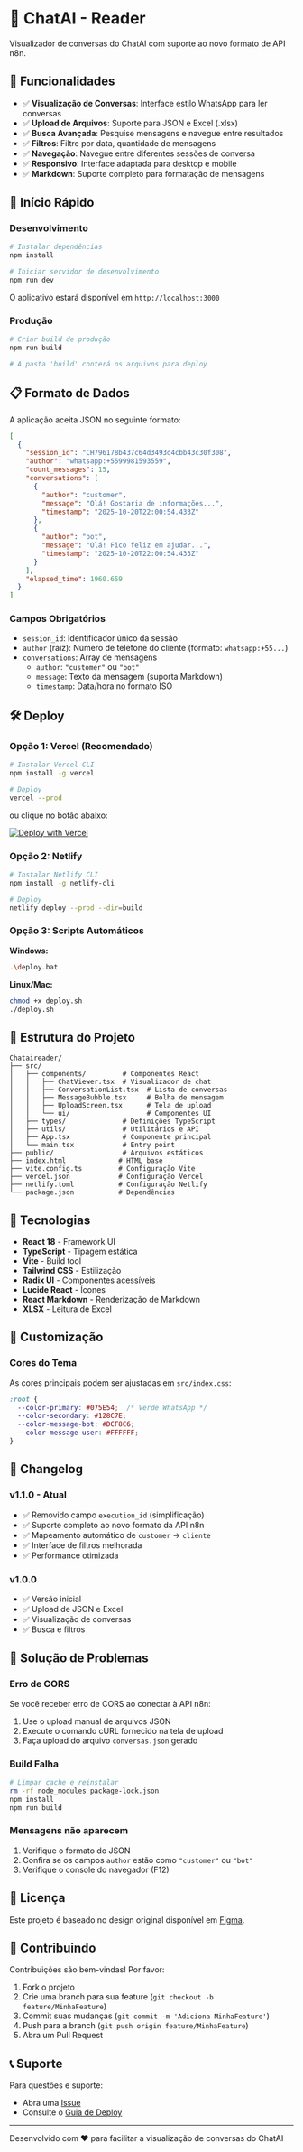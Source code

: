 # 💬 ChatAI - Reader

Visualizador de conversas do ChatAI com suporte ao novo formato de API n8n.

## 🌟 Funcionalidades

- ✅ **Visualização de Conversas**: Interface estilo WhatsApp para ler conversas
- ✅ **Upload de Arquivos**: Suporte para JSON e Excel (.xlsx)
- ✅ **Busca Avançada**: Pesquise mensagens e navegue entre resultados
- ✅ **Filtros**: Filtre por data, quantidade de mensagens
- ✅ **Navegação**: Navegue entre diferentes sessões de conversa
- ✅ **Responsivo**: Interface adaptada para desktop e mobile
- ✅ **Markdown**: Suporte completo para formatação de mensagens

## 🚀 Início Rápido

### Desenvolvimento

```bash
# Instalar dependências
npm install

# Iniciar servidor de desenvolvimento
npm run dev
```

O aplicativo estará disponível em `http://localhost:3000`

### Produção

```bash
# Criar build de produção
npm run build

# A pasta 'build' conterá os arquivos para deploy
```

## 📋 Formato de Dados

A aplicação aceita JSON no seguinte formato:

```json
[
  {
    "session_id": "CH796178b437c64d3493d4cbb43c30f308",
    "author": "whatsapp:+5599981593559",
    "count_messages": 15,
    "conversations": [
      {
        "author": "customer",
        "message": "Olá! Gostaria de informações...",
        "timestamp": "2025-10-20T22:00:54.433Z"
      },
      {
        "author": "bot",
        "message": "Olá! Fico feliz em ajudar...",
        "timestamp": "2025-10-20T22:00:54.433Z"
      }
    ],
    "elapsed_time": 1960.659
  }
]
```

### Campos Obrigatórios

- `session_id`: Identificador único da sessão
- `author` (raiz): Número de telefone do cliente (formato: `whatsapp:+55...`)
- `conversations`: Array de mensagens
  - `author`: `"customer"` ou `"bot"`
  - `message`: Texto da mensagem (suporta Markdown)
  - `timestamp`: Data/hora no formato ISO

## 🛠️ Deploy

### Opção 1: Vercel (Recomendado)

```bash
# Instalar Vercel CLI
npm install -g vercel

# Deploy
vercel --prod
```

ou clique no botão abaixo:

[![Deploy with Vercel](https://vercel.com/button)](https://vercel.com/new/clone?repository-url=https://github.com/seu-usuario/chataireader)

### Opção 2: Netlify

```bash
# Instalar Netlify CLI
npm install -g netlify-cli

# Deploy
netlify deploy --prod --dir=build
```

### Opção 3: Scripts Automáticos

**Windows:**
```bash
.\deploy.bat
```

**Linux/Mac:**
```bash
chmod +x deploy.sh
./deploy.sh
```

## 📁 Estrutura do Projeto

```
Chataireader/
├── src/
│   ├── components/         # Componentes React
│   │   ├── ChatViewer.tsx  # Visualizador de chat
│   │   ├── ConversationList.tsx  # Lista de conversas
│   │   ├── MessageBubble.tsx     # Bolha de mensagem
│   │   ├── UploadScreen.tsx      # Tela de upload
│   │   └── ui/                   # Componentes UI
│   ├── types/              # Definições TypeScript
│   ├── utils/              # Utilitários e API
│   ├── App.tsx             # Componente principal
│   └── main.tsx            # Entry point
├── public/                 # Arquivos estáticos
├── index.html             # HTML base
├── vite.config.ts         # Configuração Vite
├── vercel.json            # Configuração Vercel
├── netlify.toml           # Configuração Netlify
└── package.json           # Dependências
```

## 🔧 Tecnologias

- **React 18** - Framework UI
- **TypeScript** - Tipagem estática
- **Vite** - Build tool
- **Tailwind CSS** - Estilização
- **Radix UI** - Componentes acessíveis
- **Lucide React** - Ícones
- **React Markdown** - Renderização de Markdown
- **XLSX** - Leitura de Excel

## 🎨 Customização

### Cores do Tema

As cores principais podem ser ajustadas em `src/index.css`:

```css
:root {
  --color-primary: #075E54;  /* Verde WhatsApp */
  --color-secondary: #128C7E;
  --color-message-bot: #DCF8C6;
  --color-message-user: #FFFFFF;
}
```

## 📝 Changelog

### v1.1.0 - Atual
- ✅ Removido campo `execution_id` (simplificação)
- ✅ Suporte completo ao novo formato da API n8n
- ✅ Mapeamento automático de `customer` → `cliente`
- ✅ Interface de filtros melhorada
- ✅ Performance otimizada

### v1.0.0
- ✅ Versão inicial
- ✅ Upload de JSON e Excel
- ✅ Visualização de conversas
- ✅ Busca e filtros

## 🐛 Solução de Problemas

### Erro de CORS
Se você receber erro de CORS ao conectar à API n8n:
1. Use o upload manual de arquivos JSON
2. Execute o comando cURL fornecido na tela de upload
3. Faça upload do arquivo `conversas.json` gerado

### Build Falha
```bash
# Limpar cache e reinstalar
rm -rf node_modules package-lock.json
npm install
npm run build
```

### Mensagens não aparecem
1. Verifique o formato do JSON
2. Confira se os campos `author` estão como `"customer"` ou `"bot"`
3. Verifique o console do navegador (F12)

## 📄 Licença

Este projeto é baseado no design original disponível em [Figma](https://www.figma.com/design/6nKwdfRYkPAV6ISpX5jWGQ/ChatAI---Reader).

## 🤝 Contribuindo

Contribuições são bem-vindas! Por favor:

1. Fork o projeto
2. Crie uma branch para sua feature (`git checkout -b feature/MinhaFeature`)
3. Commit suas mudanças (`git commit -m 'Adiciona MinhaFeature'`)
4. Push para a branch (`git push origin feature/MinhaFeature`)
5. Abra um Pull Request

## 📞 Suporte

Para questões e suporte:
- Abra uma [Issue](https://github.com/seu-usuario/chataireader/issues)
- Consulte o [Guia de Deploy](DEPLOY.md)

---

Desenvolvido com ❤️ para facilitar a visualização de conversas do ChatAI
